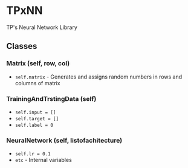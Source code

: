 # TPxNN
TP's Neural Network Library
## Classes
### Matrix (self, row, col)
* ```self.matrix``` - Generates and assigns random numbers in rows and columns of matrix

### TrainingAndTrstingData (self)
* ```self.input = []```
* ```self.target = []```
* ```self.label = 0```

### NeuralNetwork (self, listofachitecture)
* ```self.lr = 0.1```
* ```etc``` - Internal variables
